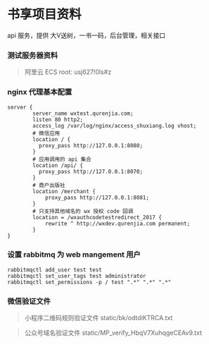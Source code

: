 # 书享项目资料
api 服务，提供 大V送树，一书一码，后台管理，相关接口

### 测试服务器资料
> 阿里云 ECS  root: usj627!0ls#z

### nginx 代理基本配置
```
server {
        server_name wxtest.qurenjia.com;
        listen 80 http2;
        access_log /var/log/nginx/access_shuxiang.log vhost;
        # 微信应用
        location / {
          proxy_pass http://127.0.0.1:8080;
        }
        # 应用调用的 api 集合
        location /api/ {
          proxy_pass http://127.0.0.1:8070;
        }
        # 商户出版社
        location /merchant {
            proxy_pass http://127.0.0.1:8081;
        }
        # 只支持其他域名的 wx 授权 code 回调
        location = /wxauthcodetestredirect_2017 {
            rewrite ^ http://wxdev.qurenjia.com permanent;
        }
}
```

### 设置 rabbitmq 为 web mangement 用户
```
rabbitmqctl add_user test test
rabbitmqctl set_user_tags test administrator
rabbitmqctl set_permissions -p / test ".*" ".*" ".*"
```

### 微信验证文件
> 小程序二维码规则验证文件 static/bk/odtdiKTRCA.txt

> 公众号域名验证文件 static/MP_verify_HbqV7XuhqgeCEAv9.txt